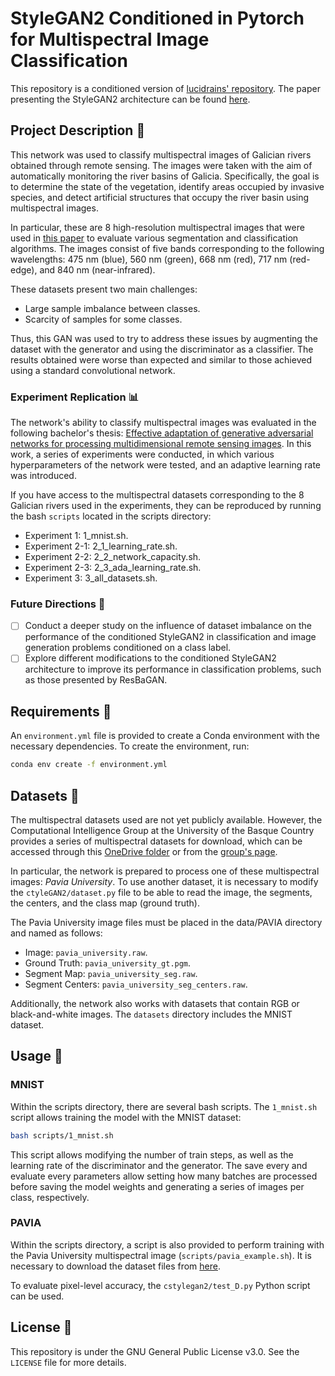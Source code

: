 <!--
SPDX-FileCopyrightText: 2024 2024, Antón Gómez López

SPDX-License-Identifier: GPL-3.0-or-later
-->

# StyleGAN2 Conditioned in Pytorch for Multispectral Image Classification

This repository is a conditioned version of [lucidrains' repository](https://github.com/lucidrains/stylegan2-pytorch). The paper presenting the StyleGAN2 architecture can be found [here](https://arxiv.org/abs/1912.04958).

## Project Description :ledger:

This network was used to classify multispectral images of Galician rivers obtained through remote sensing. The images were taken with the aim of automatically monitoring the river basins of Galicia. Specifically, the goal is to determine the state of the vegetation, identify areas occupied by invasive species, and detect artificial structures that occupy the river basin using multispectral images.

In particular, these are 8 high-resolution multispectral images that were used in [this paper](https://www.mdpi.com/2072-4292/13/14/2687) to evaluate various segmentation and classification algorithms. The images consist of five bands corresponding to the following wavelengths: 475 nm (blue), 560 nm (green), 668 nm (red), 717 nm (red-edge), and 840 nm (near-infrared).

These datasets present two main challenges:

- Large sample imbalance between classes.
- Scarcity of samples for some classes.

Thus, this GAN was used to try to address these issues by augmenting the dataset with the generator and using the discriminator as a classifier. The results obtained were worse than expected and similar to those achieved using a standard convolutional network.

### Experiment Replication :bar_chart:

The network's ability to classify multispectral images was evaluated in the following bachelor's thesis: [Effective adaptation of generative adversarial networks for processing multidimensional remote sensing images](https://nubeusc-my.sharepoint.com/:b:/g/personal/anton_gomez_lopez_rai_usc_es/EbY99we4GYRIsw4A0Zq3nhEBSVcDZ19kQSEA426UbsMTBg?e=Rk6hR8). In this work, a series of experiments were conducted, in which various hyperparameters of the network were tested, and an adaptive learning rate was introduced.

If you have access to the multispectral datasets corresponding to the 8 Galician rivers used in the experiments, they can be reproduced by running the bash `scripts` located in the scripts directory:

- Experiment 1: 1_mnist.sh.
- Experiment 2-1: 2_1_learning_rate.sh.
- Experiment 2-2: 2_2_network_capacity.sh.
- Experiment 2-3: 2_3_ada_learning_rate.sh.
- Experiment 3: 3_all_datasets.sh.

### Future Directions :telescope:

- [ ] Conduct a deeper study on the influence of dataset imbalance on the performance of the conditioned StyleGAN2 in classification and image generation problems conditioned on a class label.
- [ ] Explore different modifications to the conditioned StyleGAN2 architecture to improve its performance in classification problems, such as those presented by ResBaGAN.

## Requirements :page_with_curl:

An `environment.yml` file is provided to create a Conda environment with the necessary dependencies. To create the environment, run:

```bash
conda env create -f environment.yml
```

## Datasets :file_folder:

The multispectral datasets used are not yet publicly available. However, the Computational Intelligence Group at the University of the Basque Country provides a series of multispectral datasets for download, which can be accessed through this [OneDrive folder](https://nubeusc-my.sharepoint.com/personal/anton_gomez_lopez_rai_usc_es/_layouts/15/onedrive.aspx?sw=bypass&bypassReason=abandoned&id=%2Fpersonal%2Fanton%5Fgomez%5Flopez%5Frai%5Fusc%5Fes%2FDocuments%2FTFG%2FStyleGAN2%2Dcondicionada%2Dclasificacion%2Fdata%2FPAVIA&ga=1) or from the [group's page](https://www.ehu.eus/ccwintco/index.php/Hyperspectral_Remote_Sensing_Scenes).

In particular, the network is prepared to process one of these multispectral images: _Pavia University_. To use another dataset, it is necessary to modify the `ctyleGAN2/dataset.py` file to be able to read the image, the segments, the centers, and the class map (ground truth).

The Pavia University image files must be placed in the data/PAVIA directory and named as follows:

- Image: `pavia_university.raw`.
- Ground Truth: `pavia_university_gt.pgm`.
- Segment Map: `pavia_university_seg.raw`.
- Segment Centers: `pavia_university_seg_centers.raw`.

Additionally, the network also works with datasets that contain RGB or black-and-white images. The `datasets` directory includes the MNIST dataset.

## Usage :wrench:

### MNIST

Within the scripts directory, there are several bash scripts. The `1_mnist.sh` script allows training the model with the MNIST dataset:

```bash
bash scripts/1_mnist.sh
```

This script allows modifying the number of train steps, as well as the learning rate of the discriminator and the generator. The save every and evaluate every parameters allow setting how many batches are processed before saving the model weights and generating a series of images per class, respectively.

### PAVIA

Within the scripts directory, a script is also provided to perform training with the Pavia University multispectral image (`scripts/pavia_example.sh`). It is necessary to download the dataset files from [here](https://nubeusc-my.sharepoint.com/personal/anton_gomez_lopez_rai_usc_es/_layouts/15/onedrive.aspx?view=0&id=%2Fpersonal%2Fanton%5Fgomez%5Flopez%5Frai%5Fusc%5Fes%2FDocuments%2FTFG%2FStyleGAN2%2Dcondicionada%2Dclasificacion%2Fdata%2FPAVIA).

To evaluate pixel-level accuracy, the `cstylegan2/test_D.py` Python script can be used.

## License :memo:

This repository is under the GNU General Public License v3.0. See the `LICENSE` file for more details.
